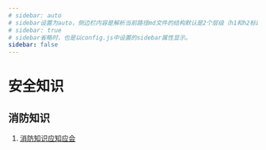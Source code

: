 ```yaml
---
# sidebar: auto
# sidebar设置为auto，侧边栏内容是解析当前路径md文件的结构默认是2个层级（h1和h2标题的内容）
# sidebar: true
# sidebar省略时，也是以config.js中设置的sidebar属性显示。
sidebar: false
---
```


# 安全知识
## 消防知识
1. [消防知识应知应会](/safe-knowledge/fireKnowledge.md)